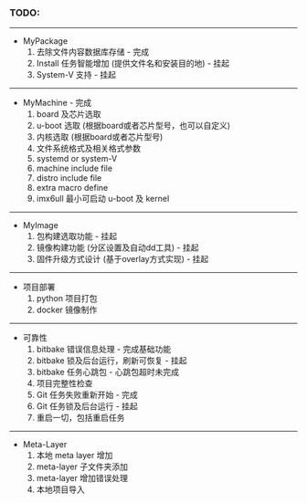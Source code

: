 ### TODO:

-------------

+ MyPackage
    1. 去除文件内容数据库存储 - 完成
    2. Install 任务智能增加 (提供文件名和安装目的地) - 挂起
    1. System-V 支持 - 挂起

--------------

+  MyMachine - 完成
    1. board 及芯片选取
    1. u-boot 选取 (根据board或者芯片型号，也可以自定义)
    2. 内核选取 (根据board或者芯片型号)
    3. 文件系统格式及相关格式参数
    4. systemd or system-V
    5. machine include file
    6. distro include file
    7. extra macro define
    8. imx6ull 最小可启动 u-boot 及 kernel
----------

+  MyImage
    1. 包构建选取功能 - 挂起
    2. 镜像构建功能 (分区设置及自动dd工具) - 挂起
    3. 固件升级方式设计 (基于overlay方式实现) - 挂起

-----------

+ 项目部署
    1. python 项目打包
    2. docker 镜像制作

--------------

+ 可靠性
    1. bitbake 错误信息处理 - 完成基础功能
    2. bitbake 锁及后台运行，刷新可恢复 - 挂起
    3. bitbake 任务心跳包 - 心跳包超时未完成
    3. 项目完整性检查
    4. Git 任务失败重新开始 - 完成
    5. Git 任务锁及后台运行 - 挂起
    1. 重启一切，包括重启任务

--------------


+ Meta-Layer
    1. 本地 meta layer 增加
    2. meta-layer 子文件夹添加
    3. meta-layer 增加错误处理
    4. 本地项目导入
